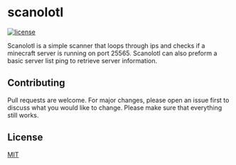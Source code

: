 # scanolotl

[![license](https://img.shields.io/badge/license-MIT-blue.svg)](https://github.com/Justfr33z/scanolotl/blob/main/LICENSE.md)

Scanolotl is a simple scanner that loops through ips and checks if a minecraft server is running on port 25565.
Scanolotl can also preform a basic server list ping to retrieve server information.

## Contributing
Pull requests are welcome. For major changes, please open an issue first to discuss what you would like to change.
Please make sure that everything still works.

## License
[MIT](https://choosealicense.com/licenses/mit/)
